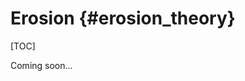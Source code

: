 Erosion {#erosion_theory}
===================================================================

[TOC]

Coming soon...
